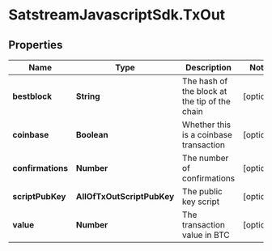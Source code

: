 # SatstreamJavascriptSdk.TxOut

## Properties
Name | Type | Description | Notes
------------ | ------------- | ------------- | -------------
**bestblock** | **String** | The hash of the block at the tip of the chain | [optional] 
**coinbase** | **Boolean** | Whether this is a coinbase transaction | [optional] 
**confirmations** | **Number** | The number of confirmations | [optional] 
**scriptPubKey** | **AllOfTxOutScriptPubKey** | The public key script | [optional] 
**value** | **Number** | The transaction value in BTC | [optional] 
